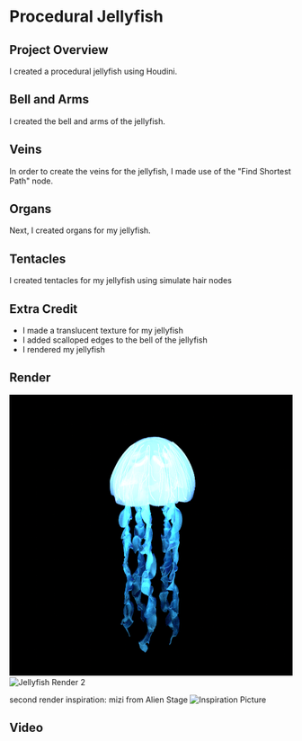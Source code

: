 # Procedural Jellyfish

## Project Overview
I created a procedural jellyfish using Houdini. 

## Bell and Arms
I created the bell and arms of the jellyfish. 

## Veins
In order to create the veins for the jellyfish, I made use of the "Find Shortest Path" node. 

## Organs
Next, I created organs for my jellyfish. 

## Tentacles
I created tentacles for my jellyfish using simulate hair nodes

## Extra Credit
- I made a translucent texture for my jellyfish
- I added scalloped edges to the bell of the jellyfish
- I rendered my jellyfish

## Render
<img height="500" alt="Jellyfish Render 1" src="/assets/JellyRender1.png">
<img height="500" alt="Jellyfish Render 2" src="/assets/JellyRender2.png">

second render inspiration: mizi from Alien Stage
<img height="500" alt="Inspiration Picture" src="/assets/miziJelly.png">

## Video


